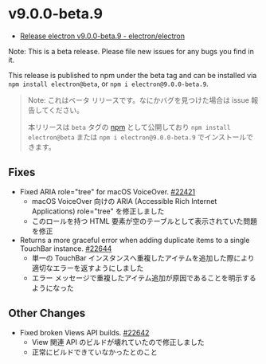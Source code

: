 # v9.0.0-beta.9

- [Release electron v9.0.0-beta.9 - electron/electron](https://github.com/electron/electron/releases/tag/v9.0.0-beta.9)

Note: This is a beta release. Please file new issues for any bugs you find in it.

This release is published to npm under the beta tag and can be installed via `npm install electron@beta`, or `npm i electron@9.0.0-beta.9`.

> Note: これはベータ リリースです。なにかバグを見つけた場合は issue 報告してください。
>
> 本リリースは `beta` タグの [npm](https://www.npmjs.com/package/electron) として公開しており `npm install electron@beta` または `npm i electron@9.0.0-beta.9` でインストールできます。

## Fixes

- Fixed ARIA role="tree" for macOS VoiceOver. [#22421](https://github.com/electron/electron/pull/22421)
  - macOS VoiceOver 向けの ARIA (Accessible Rich Internet Applications) role="tree" を修正しました
  - このロールを持つ HTML 要素が空のテーブルとして表示されていた問題を修正
- Returns a more graceful error when adding duplicate items to a single TouchBar instance. [#22644](https://github.com/electron/electron/pull/22644)
  - 単一の TouchBar インスタンスへ重複したアイテムを追加した際により適切なエラーを返すようにしました
  - エラー メッセージで重複したアイテム追加が原因であることを明示するようになった

## Other Changes

- Fixed broken Views API builds. [#22642](https://github.com/electron/electron/pull/22642)
  - View 関連 API のビルドが壊れていたので修正しました
  - 正常にビルドできていなかったとのこと
